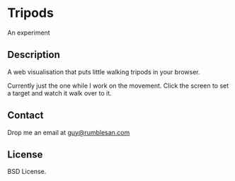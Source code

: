# Tripods

An experiment


## Description

A web visualisation that puts little walking tripods in your browser.

Currently just the one while I work on the movement. Click the screen to set a target and watch it walk over to it.


## Contact

Drop me an email at guy@rumblesan.com


## License

BSD License.

